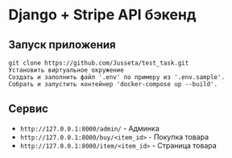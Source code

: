 # Django + Stripe API бэкенд

Запуск приложения
------
```
git clone https://github.com/Jusseta/test_task.git
Установить виртуальное окружение
Создать и заполнить файл '.env' по примеру из '.env.sample'.
Собрать и запустить контейнер 'docker-compose up --build'.
```

Сервис
------
* `http://127.0.0.1:8000/admin/` - Админка
* `http://127.0.0.1:8000/buy/<item_id>` - Покупка товара
* `http://127.0.0.1:8000/item/<item_id>` - Страница товара
